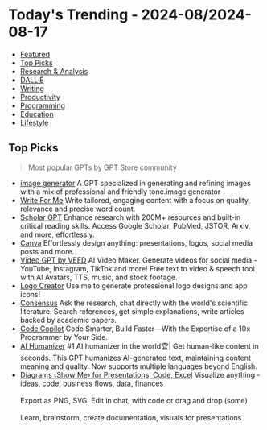 
# Today's Trending - 2024-08/2024-08-17

- [Featured](#featured)
- [Top Picks](#top-picks)
- [Research \& Analysis](#research--analysis)
- [DALL·E](#dalle)
- [Writing](#writing)
- [Productivity](#productivity)
- [Programming](#programming)
- [Education](#education)
- [Lifestyle](#lifestyle)


## Top Picks
> Most popular GPTs by GPT Store community
- [image generator](https://chat.openai.com/g/g-pmuQfob8d-image-generator) A GPT specialized in generating and refining images with a mix of professional and friendly tone.image generator
- [Write For Me](https://chat.openai.com/g/g-B3hgivKK9-write-for-me) Write tailored, engaging content with a focus on quality, relevance and precise word count.
- [Scholar GPT](https://chat.openai.com/g/g-kZ0eYXlJe-scholar-gpt) Enhance research with 200M+ resources and built-in critical reading skills. Access Google Scholar, PubMed, JSTOR, Arxiv, and more, effortlessly.
- [Canva](https://chat.openai.com/g/g-alKfVrz9K-canva) Effortlessly design anything: presentations, logos, social media posts and more.
- [Video GPT by VEED](https://chat.openai.com/g/g-Hkqnd7mFT-video-gpt-by-veed) AI Video Maker. Generate videos for social media - YouTube, Instagram, TikTok and more! Free text to video & speech tool with AI Avatars, TTS, music, and stock footage.
- [Logo Creator](https://chat.openai.com/g/g-gFt1ghYJl-logo-creator) Use me to generate professional logo designs and app icons!
- [Consensus](https://chat.openai.com/g/g-bo0FiWLY7-consensus) Ask the research, chat directly with the world's scientific literature. Search references, get simple explanations, write articles backed by academic papers.
- [Code Copilot](https://chat.openai.com/g/g-2DQzU5UZl-code-copilot) Code Smarter, Build Faster—With the Expertise of a 10x Programmer by Your Side.
- [AI Humanizer](https://chat.openai.com/g/g-2azCVmXdy-ai-humanizer) #1 AI humanizer in the world🏆| Get human-like content in seconds. This GPT humanizes AI-generated text, maintaining content meaning and quality. Now supports multiple languages beyond English.
- [Diagrams ‹Show Me› for Presentations, Code, Excel](https://chat.openai.com/g/g-5QhhdsfDj-diagrams-show-me-for-presentations-code-excel) Visualize anything - ideas, code, business flows, data, finances                                 Export as PNG, SVG. Edit in chat, with code or drag and drop (some)                                  Learn, brainstorm, create documentation, visuals for presentations

